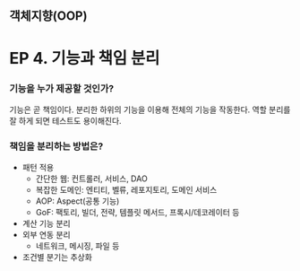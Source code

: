 ## 객체지향(OOP)
# EP 4. 기능과 책임 분리

### 기능을 누가 제공할 것인가?
기능은 곧 책임이다. 분리한 하위의 기능을 이용해 전체의 기능을 작동한다. 역할 분리를 잘 하게 되면 테스트도 용이해진다.

### 책임을 분리하는 방법은?
- 패턴 적용
    - 간단한 웹: 컨트롤러, 서비스, DAO
    - 복잡한 도메인: 엔티티, 벨류, 레포지토리, 도메인 서비스
    - AOP: Aspect(공통 기능)
    - GoF: 팩토리, 빌더, 전략, 템플릿 메서드, 프록시/데코레이터 등 
- 계산 기능 분리
- 외부 연동 분리
    - 네트워크, 메시징, 파일 등
- 조건별 분기는 추상화